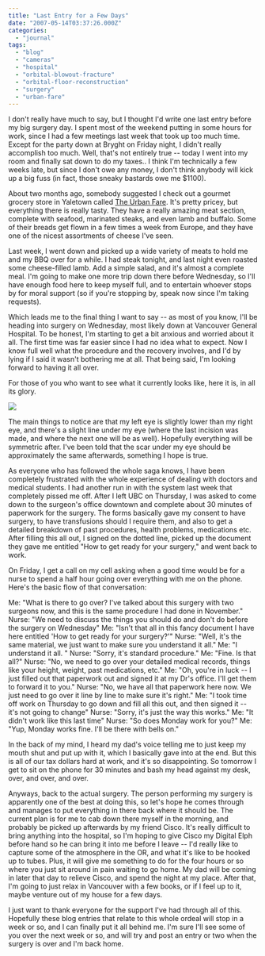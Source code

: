 ```yaml
---
title: "Last Entry for a Few Days"
date: "2007-05-14T03:37:26.000Z"
categories: 
  - "journal"
tags: 
  - "blog"
  - "cameras"
  - "hospital"
  - "orbital-blowout-fracture"
  - "orbital-floor-reconstruction"
  - "surgery"
  - "urban-fare"
---
```


I don't really have much to say, but I thought I'd write one last entry before my big surgery day. I spent most of the weekend putting in some hours for work, since I had a few meetings last week that took up too much time. Except for the party down at Bryght on Friday night, I didn't really accomplish too much. Well, that's not entirely true -- today I went into my room and finally sat down to do my taxes.. I think I'm technically a few weeks late, but since I don't owe any money, I don't think anybody will kick up a big fuss (in fact, those sneaky bastards owe me $1100).

About two months ago, somebody suggested I check out a gourmet grocery store in Yaletown called [The Urban Fare](http://www.urbanfare.com/home.htm). It's pretty pricey, but everything there is really tasty. They have a really amazing meat section, complete with seafood, marinated steaks, and even lamb and buffalo. Some of their breads get flown in a few times a week from Europe, and they have one of the nicest assortments of cheese I've seen.

Last week, I went down and picked up a wide variety of meats to hold me and my BBQ over for a while. I had steak tonight, and last night even roasted some cheese-filled lamb. Add a simple salad, and it's almost a complete meal. I'm going to make one more trip down there before Wednesday, so I'll have enough food here to keep myself full, and to entertain whoever stops by for moral support (so if you're stopping by, speak now since I'm taking requests).

Which leads me to the final thing I want to say -- as most of you know, I'll be heading into surgery on Wednesday, most likely down at Vancouver General Hospital. To be honest, I'm starting to get a bit anxious and worried about it all. The first time was far easier since I had no idea what to expect. Now I know full well what the procedure and the recovery involves, and I'd by lying if I said it wasn't bothering me at all. That being said, I'm looking forward to having it all over.

For those of you who want to see what it currently looks like, here it is, in all its glory.

[![](http://farm1.static.flickr.com/221/495249557_a6aa7ad62d.jpg?v=0)](http://www.flickr.com/photos/duanestorey/495249557/)

The main things to notice are that my left eye is slightly lower than my right eye, and there's a slight line under my eye (where the last incision was made, and where the next one will be as well). Hopefully everything will be symmetric after. I've been told that the scar under my eye should be approximately the same afterwards, something I hope is true.

As everyone who has followed the whole saga knows, I have been completely frustrated with the whole experience of dealing with doctors and medical students. I had another run in with the system last week that completely pissed me off. After I left UBC on Thursday, I was asked to come down to the surgeon's office downtown and complete about 30 minutes of paperwork for the surgery. The forms basically gave my consent to have surgery, to have transfusions should I require them, and also to get a detailed breakdown of past procedures, health problems, medications etc. After filling this all out, I signed on the dotted line, picked up the document they gave me entitled "How to get ready for your surgery," and went back to work.

On Friday, I get a call on my cell asking when a good time would be for a nurse to spend a half hour going over everything with me on the phone. Here's the basic flow of that conversation:

Me: "What is there to go over? I've talked about this surgery with two surgeons now, and this is the same procedure I had done in November." Nurse: "We need to discuss the things you should do and don't do before the surgery on Wednesday" Me: "Isn't that all in this fancy document I have here entitled 'How to get ready for your surgery?'" Nurse: "Well, it's the same material, we just want to make sure you understand it all." Me: "I understand it all. " Nurse: "Sorry, it's standard procedure." Me: "Fine. Is that all?" Nurse: "No, we need to go over your detailed medical records, things like your height, weight, past medications, etc." Me: "Oh, you're in luck -- I just filled out that paperwork out and signed it at my Dr's office. I'll get them to forward it to you." Nurse: "No, we have all that paperwork here now. We just need to go over it line by line to make sure it's right." Me: "I took time off work on Thursday to go down and fill all this out, and then signed it -- it's not going to change" Nurse: "Sorry, it's just the way this works." Me: "It didn't work like this last time" Nurse: "So does Monday work for you?" Me: "Yup, Monday works fine. I'll be there with bells on."

In the back of my mind, I heard my dad's voice telling me to just keep my mouth shut and put up with it, which I basically gave into at the end. But this is all of our tax dollars hard at work, and it's so disappointing. So tomorrow I get to sit on the phone for 30 minutes and bash my head against my desk, over, and over, and over.

Anyways, back to the actual surgery. The person performing my surgery is apparently one of the best at doing this, so let's hope he comes through and manages to put everything in there back where it should be. The current plan is for me to cab down there myself in the morning, and probably be picked up afterwards by my friend Cisco. It's really difficult to bring anything into the hospital, so I'm hoping to give Cisco my Digital Elph before hand so he can bring it into me before I leave -- I'd really like to capture some of the atmosphere in the OR, and what it's like to be hooked up to tubes. Plus, it will give me something to do for the four hours or so where you just sit around in pain waiting to go home. My dad will be coming in later that day to relieve Cisco, and spend the night at my place. After that, I'm going to just relax in Vancouver with a few books, or if I feel up to it, maybe venture out of my house for a few days.

I just want to thank everyone for the support I've had through all of this. Hopefully these blog entries that relate to this whole ordeal will stop in a week or so, and I can finally put it all behind me. I'm sure I'll see some of you over the next week or so, and will try and post an entry or two when the surgery is over and I'm back home.
